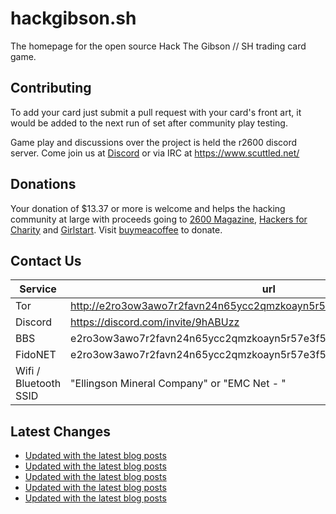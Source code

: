 # hackgibson.sh
The homepage for the open source Hack The Gibson // SH trading card game.


## Contributing

To add your card just submit a pull request with your card's front art, it would be added to the next run of set after community play testing.

Game play and discussions over the project is held the r2600 discord server. Come join us at [Discord](https://discord.com/invite/9hABUzz) or via IRC at https://www.scuttled.net/


## Donations

Your donation of $13.37 or more is welcome and helps the hacking community at large with proceeds going to [2600 Magazine](https://2600.com/), [Hackers for Charity](https://hackersforcharity.org) and [Girlstart](https://girlstart.org).  Visit [buymeacoffee](https://www.buymeacoffee.com/hackgibson.sh) to donate.


## Contact Us

Service | url
-|-
Tor | http://e2ro3ow3awo7r2favn24n65ycc2qmzkoayn5r57e3f56nvjwdcgg32ad.onion
Discord | https://discord.com/invite/9hABUzz
BBS | e2ro3ow3awo7r2favn24n65ycc2qmzkoayn5r57e3f56nvjwdcgg32ad.onion:23
FidoNET | e2ro3ow3awo7r2favn24n65ycc2qmzkoayn5r57e3f56nvjwdcgg32ad.onion:24554
Wifi / Bluetooth SSID | "Ellingson Mineral Company" or "EMC Net - <fidonet address>"

## Latest Changes
<!-- BLOG-POST-LIST:START -->
- [Updated with the latest blog posts](https://github.com/DFW2600/hackgibson.sh/commit/f8a48e89017d0eb04214d7e28cf3319bf979416d)
- [Updated with the latest blog posts](https://github.com/DFW2600/hackgibson.sh/commit/e3bb999e6e7e9924a287d50ebf5a286cca7cc8b1)
- [Updated with the latest blog posts](https://github.com/DFW2600/hackgibson.sh/commit/7d8522054570215f8a3b45bd5e3ab3f17b9fb394)
- [Updated with the latest blog posts](https://github.com/DFW2600/hackgibson.sh/commit/6e9e81ce3215a6de652f9aa9985bbcc23839ba0d)
- [Updated with the latest blog posts](https://github.com/DFW2600/hackgibson.sh/commit/dad3bd0b8e268090dba5531ac3839f008890c026)
<!-- BLOG-POST-LIST:END -->
